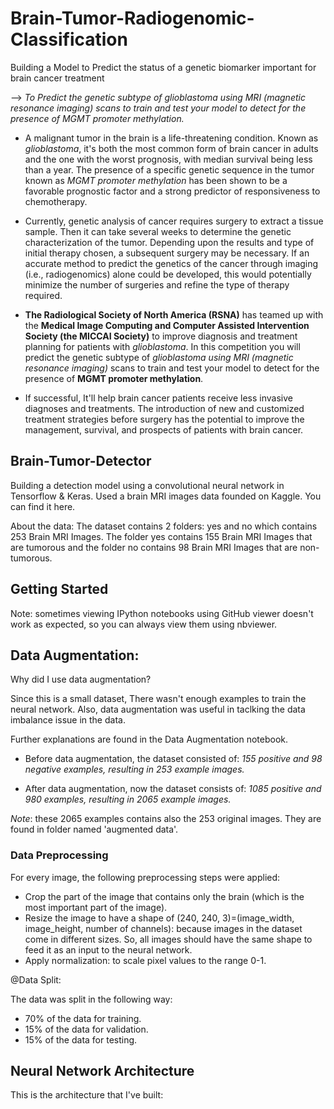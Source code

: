 # Brain-Tumor-Radiogenomic-Classification
Building a Model to Predict the status of a genetic biomarker important for brain cancer treatment

--> *To Predict the genetic subtype of glioblastoma using MRI (magnetic resonance imaging) scans to train and test your model to detect for the presence of MGMT promoter methylation.*


- A malignant tumor in the brain is a life-threatening condition. Known as *glioblastoma*, it's both the most common form of brain cancer in adults and the one with the worst prognosis, with median survival being less than a year. The presence of a specific genetic sequence in the tumor known as *MGMT promoter methylation* has been shown to be a favorable prognostic factor and a strong predictor of responsiveness to chemotherapy.


- Currently, genetic analysis of cancer requires surgery to extract a tissue sample. Then it can take several weeks to determine the genetic characterization of the tumor. Depending upon the results and type of initial therapy chosen, a subsequent surgery may be necessary. If an accurate method to predict the genetics of the cancer through imaging (i.e., radiogenomics) alone could be developed, this would potentially minimize the number of surgeries and refine the type of therapy required.


- **The Radiological Society of North America (RSNA)** has teamed up with the **Medical Image Computing and Computer Assisted Intervention Society (the MICCAI Society)** to improve diagnosis and treatment planning for patients with *glioblastoma*. In this competition you will predict the genetic subtype of *glioblastoma using MRI (magnetic resonance imaging)* scans to train and test your model to detect for the presence of **MGMT promoter methylation**.


- If successful, It'll help brain cancer patients receive less invasive diagnoses and treatments. The introduction of new and customized treatment strategies before surgery has the potential to improve the management, survival, and prospects of patients with brain cancer.



## Brain-Tumor-Detector

Building a detection model using a convolutional neural network in Tensorflow & Keras.
Used a brain MRI images data founded on Kaggle. You can find it here.

About the data:
The dataset contains 2 folders: yes and no which contains 253 Brain MRI Images. The folder yes contains 155 Brain MRI Images that are tumorous and the folder no contains 98 Brain MRI Images that are non-tumorous.

## Getting Started

Note: sometimes viewing IPython notebooks using GitHub viewer doesn't work as expected, so you can always view them using nbviewer.

## Data Augmentation:

Why did I use data augmentation?

Since this is a small dataset, There wasn't enough examples to train the neural network. Also, data augmentation was useful in taclking the data imbalance issue in the data.

Further explanations are found in the Data Augmentation notebook.

- Before data augmentation, the dataset consisted of:
*155 positive and 98 negative examples, resulting in 253 example images.*

- After data augmentation, now the dataset consists of:
*1085 positive and 980 examples, resulting in 2065 example images.*

*Note*: these 2065 examples contains also the 253 original images. They are found in folder named 'augmented data'.

### Data Preprocessing

For every image, the following preprocessing steps were applied:

- Crop the part of the image that contains only the brain (which is the most important part of the image).
- Resize the image to have a shape of (240, 240, 3)=(image_width, image_height, number of channels): because images in the dataset come in different sizes. So, all images should have the same shape to feed it as an input to the neural network.
- Apply normalization: to scale pixel values to the range 0-1.

@Data Split:

The data was split in the following way:

- 70% of the data for training.
- 15% of the data for validation.
- 15% of the data for testing.


## Neural Network Architecture

This is the architecture that I've built:



## 
